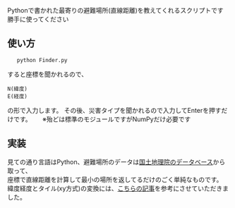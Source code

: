 Pythonで書かれた最寄りの避難場所(直線距離)を教えてくれるスクリプトです 勝手に使ってください  
## 使い方
```
   python Finder.py
```
すると座標を聞かれるので、
```
N(緯度)
E(経度)
```
の形で入力します。
その後、災害タイプを聞かれるので入力してEnterを押すだけです。　　
※殆どは標準のモジュールですがNumPyだけ必要です

## 実装
見ての通り言語はPython、避難場所のデータは[国土地理院のデータベース](http://maps.gsi.go.jp/development/ichiran.html#skhb)から取って、  
座標で直線距離を計算して最小の場所を返してるだけのごく単純なものです。
緯度経度とタイル(xy方式)の変換には、[こちらの記事](https://qiita.com/kobakou/items/4a5840542e74860a6b1b)を参考にさせていただきました。
